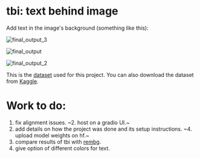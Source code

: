 # tbi: text behind image

Add text in the image's background (something like this):

![final_output_3](https://github.com/user-attachments/assets/041a3261-d740-4d3b-b92c-dc28542529c3)

![final_output](https://github.com/user-attachments/assets/ec35957e-b8fc-46fc-9665-eb22e9829628)

![final_output_2](https://github.com/user-attachments/assets/b13eecda-824e-4168-b29e-d3e3132847b9)

This is the [dataset](https://saliencydetection.net/duts/) used for this project. You can also download the dataset from [Kaggle](https://www.kaggle.com/datasets/balraj98/duts-saliency-detection-dataset).

# Work to do:

1. fix alignment issues.
~2. host on a gradio UI.~
3. add details on how the project was done and its setup instructions.
~4. upload model weights on hf.~
5. compare results of tbi with [rembg](https://github.com/danielgatis/rembg). 
6. give option of different colors for text.
